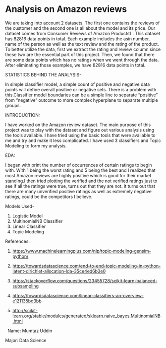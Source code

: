 # Analysis on Amazon reviews

We are taking into account 2 datasets. The first one contains the reviews of the customer and the second one is all about the model and its price. Our dataset comes from Consumer Reviews of Amazon Products1 . This dataset has 82816 data points in total. Each example includes the asin number, name of the person as well as the text review and the rating of the product. To better utilize the data, first we extract the rating and review column since these two are the essential part of this project. Then, we found that there are some data points which has no ratings when we went through the data. After eliminating those examples, we have 82816 data points in total.

STATISTICS BEHIND THE ANALYSIS-

In simple classifier model, a simple count of positive and negative data points will define overall positive or negative sets. There is a problem with this.Classifier model boundaries can be a simple line to separate “positive” from “negative” outcome to more complex hyperplane to separate multiple groups.


INTRODUCTION: 

I have worked on the Amazon review dataset. The main purpose of this project was to play with the dataset and figure out various analysis using the tools available. I have tried using the basic tools that were available to me and try and make it less complicated. I have used 3 classifiers and Topic Modeling to form my analysis.

EDA: 

I began with print the number of occurrences of certain ratings to begin with. With 1 being the worst rating and 5 being the best and I realized that most Amazon reviews are highly positive which is good for their market standing.I then tried plotting the verified and the not verified ratings just to see if all the ratings were true, turns out that they are not.
It turns out that there are many unverified positive ratings as well as extremely negative ratings, could be the competitors I believe.

Models Used-
1. Logistic Model
2. MultinomialNB Classifier
3. Linear Classifier
4. Topic Modeling

References:

1. https://www.machinelearningplus.com/nlp/topic-modeling-gensim-python/

2. https://towardsdatascience.com/end-to-end-topic-modeling-in-python-latent-dirichlet-allocation-lda-35ce4ed6b3e0

3. https://stackoverflow.com/questions/23455728/scikit-learn-balanced-subsampling

4. https://towardsdatascience.com/linear-classifiers-an-overview-e121135bd3bb

5. http://scikit-learn.org/stable/modules/generated/sklearn.naive_bayes.MultinomialNB.html

 
Name: Mumtaz Uddin

Major: Data Science

